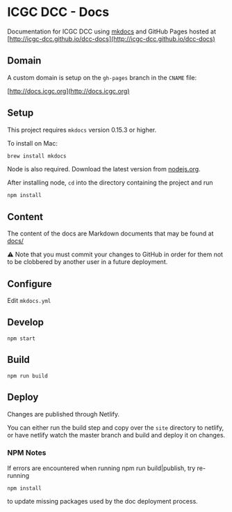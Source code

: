 # ICGC DCC - Docs

Documentation for ICGC DCC using [mkdocs](http://www.mkdocs.org/) and GitHub Pages hosted at [http://icgc-dcc.github.io/dcc-docs](http://icgc-dcc.github.io/dcc-docs)

## Domain

A custom domain is setup on the `gh-pages` branch in the `CNAME` file:

[http://docs.icgc.org](http://docs.icgc.org)

## Setup
This project requires `mkdocs` version 0.15.3 or higher.

To install on Mac:

```bash
brew install mkdocs
```

Node is also required. Download the latest version from [nodejs.org](https://nodejs.org/en/download/).  

After installing node, `cd` into the directory containing the project and run
```
npm install
```

## Content

The content of the docs are Markdown documents that may be found at [docs/](docs/)

:warning: Note that you must commit your changes to GitHub in order for them not to be clobbered by another user in a future deployment.

## Configure

Edit `mkdocs.yml`

## Develop

```shell
npm start
```

## Build

```shell
npm run build
```

## Deploy

Changes are published through Netlify. 

You can either run the build step and copy over the `site` directory to netlify, or have netlify watch the master branch and
build and deploy it on changes. 

### NPM Notes

If errors are encountered when running npm run build|publish, try re-running 
```shell
npm install
```
to update missing packages used by the doc deployment process.

